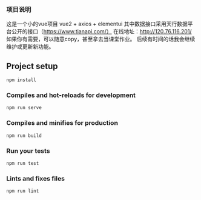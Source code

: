 ### 项目说明
这是一个小的vue项目
vue2 + axios + elementui
其中数据接口采用天行数据平台公开的接口（https://www.tianapi.com/）
在线地址：http://120.76.116.201/
如果你有需要，可以随意copy，甚至拿去当课堂作业。
后续有时间的话我会继续维护或更新新功能。
## Project setup
```
npm install
```
### Compiles and hot-reloads for development
```
npm run serve
```
### Compiles and minifies for production
```
npm run build
```
### Run your tests
```
npm run test
```
### Lints and fixes files
```
npm run lint
```


